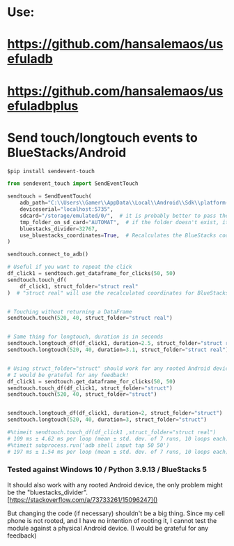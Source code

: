 # Use:
# https://github.com/hansalemaos/usefuladb
# https://github.com/hansalemaos/usefuladbplus
# Send touch/longtouch events to BlueStacks/Android


```python
$pip install sendevent-touch

from sendevent_touch import SendEventTouch

sendtouch = SendEventTouch(
    adb_path="C:\\Users\\Gamer\\AppData\\Local\\Android\\Sdk\\platform-tools\\adb.exe",
    deviceserial="localhost:5735",
    sdcard="/storage/emulated/0/",  # it is probably better to pass the path, not the symlink
    tmp_folder_on_sd_card="AUTOMAT",  # if the folder doesn't exist, it will be created
    bluestacks_divider=32767,
    use_bluestacks_coordinates=True,  # Recalculates the BlueStacks coordinates https://stackoverflow.com/a/73733261/15096247
)

sendtouch.connect_to_adb()

# Useful if you want to repeat the click
df_click1 = sendtouch.get_dataframe_for_clicks(50, 50)
sendtouch.touch_df(
    df_click1, struct_folder="struct real"
)  # "struct real" will use the recalculated coordinates for BlueStacks


# Touching without returning a DataFrame
sendtouch.touch(520, 40, struct_folder="struct real")


# Same thing for longtouch, duration is in seconds
sendtouch.longtouch_df(df_click1, duration=2.5, struct_folder="struct real")
sendtouch.longtouch(520, 40, duration=3.1, struct_folder="struct real")


# Using struct_folder="struct" should work for any rooted Android device, but I haven't checked it!
# I would be grateful for any feedback!
df_click1 = sendtouch.get_dataframe_for_clicks(50, 50)
sendtouch.touch_df(df_click1, struct_folder="struct")
sendtouch.touch(520, 40, struct_folder="struct")


sendtouch.longtouch_df(df_click1, duration=2, struct_folder="struct")
sendtouch.longtouch(520, 40, duration=3, struct_folder="struct")

#%timeit sendtouch.touch_df(df_click1 ,struct_folder="struct real")
# 109 ms ± 4.62 ms per loop (mean ± std. dev. of 7 runs, 10 loops each)
#%timeit subprocess.run('adb shell input tap 50 50')
# 197 ms ± 1.54 ms per loop (mean ± std. dev. of 7 runs, 10 loops each)

```

### Tested against Windows 10 / Python 3.9.13 / BlueStacks 5

It should also work with any rooted Android device, the only problem might be the "bluestacks_divider".
[https://stackoverflow.com/a/73733261/15096247]()

But changing the code (if necessary) shouldn't be a big thing. 
Since my cell phone is not rooted, and I have no intention of rooting it, I cannot test the module against a physical Android device. (I would be grateful for any feedback)

